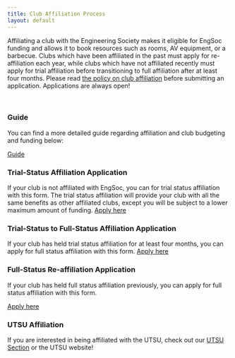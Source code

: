 ```yaml
---
title: Club Affiliation Process
layout: default
---
```


<p>Affiliating a club with the Engineering Society makes it eligible for EngSoc funding and allows it to book resources such as rooms, AV equipment, or a barbecue. Clubs which have been affiliated in the past must apply for re-affiliation each year, while clubs which have not affiliated recently must apply for trial affiliation before transitioning to full affiliation after at least four months. Please read <a href="https://drive.google.com/file/d/131fr_DDU6sE7p2DKIQtcqVucrNmtL5Ne">the policy on club affiliation</a> before submitting an application. Applications are always open! <!--Please note that in order to participate in the clubs fair hosted by the Engineering Society on September 4th, 2019 you will need to have your affiliation application submitted by July 30th 11:59 PM.--> </p> <br>
<h3>Guide</h3>
<p>You can find a more detailed guide regarding affiliation and club budgeting and funding below:</p> <a class="button is-primary" href="../content/finance/Clubs-Guide-to-EngSoc.pdf">Guide </a>
<p></p>
<div>
    <h3>Trial-Status Affiliation Application</h3>
    <p> If your club is not affiliated with EngSoc, you can for trial status affiliation with this form. The trial status affiliation will provide your club with all the same benefits as other affiliated clubs, except you will be subject to a lower maximum amount of funding. <a href="https://docs.google.com/forms/d/e/1FAIpQLSdqFgPQ3vC_FNfJZBJN2LBJSfQoilr-W82-z5wNw4aaEjEeiQ/viewform" target="_blank">Apply here</a> </p>
</div>
<div>
    <h3>Trial-Status to Full-Status Affiliation Application</h3>
    <p> If your club has held trial status affiliation for at least four months, you can apply for full status affiliation with this form. <a href="https://docs.google.com/forms/d/e/1FAIpQLSf7BiDly8Jg5F4iy-RmVEaFZFg92FBB2Ft4d4yOs-bpp9nVvg/viewform" target="_blank">Apply here</a> </p>
</div>
<div>
    <h3>Full-Status Re-affiliation Application</h3> If your club has held full status affiliation previously, you can apply for full status affiliation with this form. <p> <a href="https://docs.google.com/forms/d/e/1FAIpQLSe-oOEtFk2uQsgA3nj9wq1AaI5vAbtUOOYtbpWQcyGG628fxQ/viewform" target="_blank">Apply here</a> </p>
</div>
<div>
    <h3>UTSU Affiliation</h3>
    <p> If you are interested in being affiliated with the UTSU, check out our <a href="../utsu#utsuClubs">UTSU Section</a> or the UTSU website! </p>
</div>